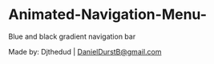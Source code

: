 # Animated-Navigation-Menu-

Blue and black gradient navigation bar

Made by: Djthedud | DanielDurstB@gmail.com
